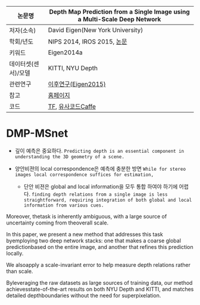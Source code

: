 |논문명 |Depth Map Prediction from a Single Image using a Multi-Scale Deep Network |
| --- | --- |
| 저자\(소속\) | David Eigen\(New York University\) |
| 학회/년도 | NIPS 2014, IROS 2015, [논문](https://arxiv.org/abs/1406.2283) |
| 키워드 | Eigen2014a|
| 데이터셋(센서)/모델 |KITTI, NYU Depth |
| 관련연구| [이후연구(Eigen2015)](http://www.cs.nyu.edu/~deigen/dnl/)|
| 참고 |[홈페이지](https://www.cs.nyu.edu/~deigen/depth/) |
| 코드 |[TF](https://github.com/MasazI/cnn_depth_tensorflow), [유사코드Caffe](https://github.com/ayanc/mdepth) |

# DMP-MSnet

- 깊이 예측은 중요하다. `Predicting depth is an essential component in understanding the 3D geometry of a scene. `

- 양안비젼의 local correspondence은 예측에 충분한 방면 `While for stereo images local correspondence suffices for estimation, `
	- 단안 비젼은 global and local information을 모두 통합 하여야 하기에 어렵다. `finding depth relations from a single image is less straightforward, requiring integration of both global and local information from various cues. `

Moreover, thetask is inherently ambiguous, with a large source of uncertainty coming from theoverall scale. 

In this paper, we present a new method that addresses this task byemploying two deep network stacks: one that makes a coarse global predictionbased on the entire image, and another that refines this prediction locally. 

We alsoapply a scale-invariant error to help measure depth relations rather than scale. 

Byleveraging the raw datasets as large sources of training data, our method achievesstate-of-the-art results on both NYU Depth and KITTI, and matches detailed depthboundaries without the need for superpixelation.

##


<!--stackedit_data:
eyJoaXN0b3J5IjpbNzEzMjg0MjUxXX0=
-->